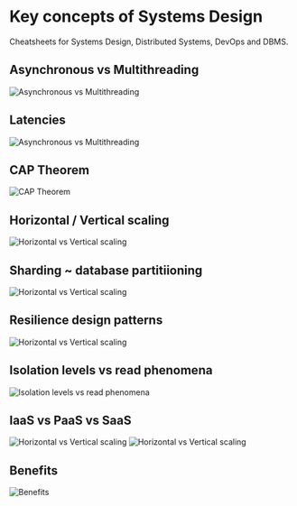 # Key concepts of Systems Design

Cheatsheets for Systems Design, Distributed Systems, DevOps and DBMS.

<!-- [:arrow_down: Tags legend](#tags-legend) at the end of the page. -->

<!-- - []() by []() ( _:movie_camera:_ ) -->

## Asynchronous vs Multithreading

![Asynchronous vs Multithreading](./cheatsheet/concurrent_programming.jpeg)

## Latencies

![Asynchronous vs Multithreading](./cheatsheet/latencies.jpg)

## CAP Theorem

![CAP Theorem](./cheatsheet/cap_theorem.png)

## Horizontal / Vertical scaling

![Horizontal vs Vertical scaling](./cheatsheet/horizontal_vs_vertical.png)

## Sharding ~ database partitiioning

![Horizontal vs Vertical scaling](./cheatsheet/sharding_partitiioning.png)

## Resilience design patterns

![Horizontal vs Vertical scaling](./cheatsheet/resilience_patterns.png)

## Isolation levels vs read phenomena

![Isolation levels vs read phenomena](./cheatsheet/isolation_levels_vs_read_phenomena.jpg)

## IaaS vs PaaS vs SaaS

![Horizontal vs Vertical scaling](./cheatsheet/aas_2.jpg)
![Horizontal vs Vertical scaling](./cheatsheet/aas_1.webp)

## Benefits
<!-- https://mermaid.live/edit#pako:eNqtVcFq20AQ_ZVBUGhFDunVlEIhTU-hJe6p-DJejaXFqx11d2VXCfn3vlXsRHIcconBoNnVzrz35u3ovjBaSbEoWuurlruVJwqq6dNSXZ-s-o95hehnl2xr7zgvkW4IkTzu5F9Zfquts2koyy_r8LXk9RhRUjIN-1ooNUJxiEla2tvUaJ9I_qXAVInjIZbTXD-crtlREDbNMaExEmPO13Co9hyE9o01DdlIlY0p2HWfpCJ2jnQnYay31-Cq8jz-ILFTH-0j0Gn1azV9JLw1aB9I954QJ20llDOUSyBBRTHqtT0SBxupUcTXufo2V2rZ-oT__LCYPjzrdeZYFzSJyUtvaXPmcOJtDk3WCeFRs1e0MBrTtMYvHjL_Slr21aFIhzWOWROq9W0dIhYzgtyGnH5sOinC8CRnfAVOtHczay0Nu4OhXtrLegMtImgGAD48o7noHRxDGyyzH6i2O_GjPE65Qk98D6sMMyLfHcdkzTuW4R5Ewcu8qPU-1-VUub8gdeLmW3F2Lh6MtX4q2HA61sFN0k7CmAwOQ-upFUmRjITsX8ImeEI6A2wJ-3DVnNSO7UmncMYI7F_LcWhMqc1LznJd9WGeqdE9OYWlDmcN-4xiQBcyQyez49fcu0S_1SE78L7UuQuCViVi2gB0j3uSCTe8E_p8efmBeMplmvnmcJ3n6EaPg-FWpDv6_gD0NYa3EpFBzqILuE15im2CthOI2Xw2wqWYReenSXFR4GZh5FQY6ff5nVUBLJjVxQKPztZNWhUr_4AXszuXgzfFIoVeLoq-qzjJleU6cFssNuwiVjv2f1SfY6ls0nDz-NEYvx0P_wHrCxyx -->
![Benefits](./cheatsheet/cloud_benefits.svg)

<!-- ## Tags legend -->
<!-- - ( _:movie_camera:_ ) - video material -->
<!-- - ( _short_ ) - short overview -->
